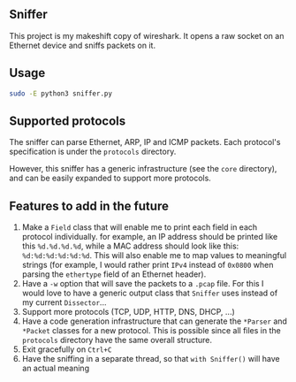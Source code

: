 ## Sniffer
This project is my makeshift copy of wireshark.
It opens a raw socket on an Ethernet device and sniffs packets on it.

## Usage
```bash
sudo -E python3 sniffer.py
```

## Supported protocols
The sniffer can parse Ethernet, ARP, IP and ICMP packets.
Each protocol's specification is under the `protocols` directory.

However, this sniffer has a generic infrastructure (see the `core` directory), and can be easily expanded to support more protocols.

## Features to add in the future
1. Make a `Field` class that will enable me to print each field in each protocol individually.
for example, an IP address should be printed like this `%d.%d.%d.%d`, while a MAC address should look like this: `%d:%d:%d:%d:%d:%d`. This will also enable me to map values to meaningful strings (for example, I would rather print `IPv4` instead of `0x0800` when parsing the `ethertype` field of an Ethernet header).
2. Have a `-w` option that will save the packets to a `.pcap` file.
For this I would love to have a generic output class that `Sniffer` uses instead of my current `Dissector`...
3. Support more protocols (TCP, UDP, HTTP, DNS, DHCP, ...)
4. Have a code generation infrastructure that can generate the `*Parser` and `*Packet` classes for a new protocol. This is possible since all files in the `protocols` directory have the same overall structure.
5. Exit gracefully on `Ctrl+C`
6. Have the sniffing in a separate thread, so that `with Sniffer()` will have an actual meaning